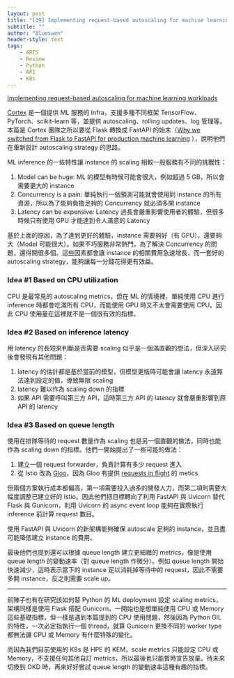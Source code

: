 ```yaml
---
layout: post
title: "[19] Implementing request-based autoscaling for machine learning workloads"
subtitle: ""
author: "Blueswen"
header-style: text
tags:
    - ARTS
    - Review
    - Python
    - API
    - K8s
---
```


[Implementing request-based autoscaling for machine learning workloads](https://towardsdatascience.com/implementing-request-based-autoscaling-for-machine-learning-workloads-feb41572956)

[Cortex](https://github.com/cortexlabs/cortex) 是一個提供 ML 服務的 Infra，支援多種不同框架 TensorFlow、PyTorch、scikit-learn 等，並提供 autoscaling、rolling updates、log 管理等。本篇是 Cortex 團隊之所以要從 Flask 轉換成 FastAPI 的始末（[Why we switched from Flask to FastAPI for production machine learning](https://towardsdatascience.com/why-we-switched-from-flask-to-fastapi-for-production-machine-learning-765aab9b3679) ），說明他們在重新設計 autoscaling strategy 的思路。

ML inference 的一些特性讓 instance 的 scaling 相較一般服務有不同的挑戰性：

1. Model can be huge: ML 的模型有時候可能會很大，例如超過 5 GB，所以會需要更大的 instance
2. Concurrency is a pain: 單純執行一個預測可能就會使用到 instance 的所有資源，所以為了能夠負擔足夠的 Concurrency 就必須多開 instance
3. Latency can be expensive: Latency 過長會嚴重影響使用者的體驗，但很多時候只有使用 GPU 才能達到令人滿意的 Latency

基於上面的原因，為了達到更好的體驗，instance 需要夠好（有 GPU），還要夠大（Model 可能很大）。如果不巧服務非常熱門，為了解決 Concurrency 的問題，還得開很多個。這些因素都會讓 instance 的相關費用急速增長，而一套好的 autoscaling strategy，能夠讓每一分錢花得更有效益。

### Idea #1 Based on CPU utilization

CPU 是最常見的 autoscaling metrics，但在 ML 的情境裡，單純使用 CPU 進行 inference 時都會吃滿所有 CPU，而能使用 GPU 時又不太會需要使用 CPU。因此 CPU 使用量在這裡就不是一個很有效的指標。

### Idea #2 Based on inference latency

用 latency 的長短來判斷是否需要 scaling 似乎是一個滿直觀的想法，但深入研究後會發現有其他問題：

1. latency 的估計都是基於當前的模型，但模型更版時可能會讓 latency 永遠無法達到設定的值，導致無限 scaling
2. latency 難以作為 scaling down 的指標
3. 如果 API 需要呼叫第三方 API，這時第三方 API 的 latency 就會嚴重影響到原 API 的 latency

### Idea #3 Based on queue length

使用在排隊等待的 request 數量作為 scaling 也是另一個直觀的做法，同時也能作為 scaling down 的指標。他們一開始提出了一些可能的做法：

1. 建立一個 request forwarder，負責計算有多少 request 進入
2. 從 Istio 改為 [Gloo](https://github.com/solo-io/gloo)，因為 Gloo 有提供 [requests in flight](https://docs.solo.io/gloo-edge/latest/guides/observability/prometheus/metrics/) 的 metics

但兩個方案執行成本都偏高，第一項需要投入過多的開發人力，而第二項則需要大幅度調整已建立好的 Istio。因此他們把目標轉向了利用 FastAPI 與 Uvicorn 替代 Flask 與 Gunicorn，利用 Uvicorn 的 async event loop 能夠在實際執行 inference 前計算 request 數目。

使用 FastAPI 與 Uvicorn 的新架構能夠確保 autoscale 足夠的 instance，並且盡可能降低建立 instance 的費用。

最後他們也提到還可以根據 queue length 建立更細緻的 metrics，像是使用 queue length 的變動速率（對 queue length 作微分）。例如 queue length 開始快速減少，這時表示當下的 instance 足以消耗掉等待中的 request，因此不需要多開 instance，反之則需要 scale up。

---

前陣子也有在研究該如何替 Python 的 ML deployment 設定 scaling metrics，架構同樣是使用 Flask 搭配 Gunicorn。一開始也是想單純使用 CPU 或 Memory 這些基礎指標，但一樣是遇到本篇提到的 CPU 使用問題，然後因為 Python GIL 的特性，一次必定指執行一個 thread，就算 Gunicorn 更換不同的 worker type 都無法讓 CPU 或 Memory 有什麼特殊的變化。

而因為我們目前使用的 K8s 是 HPE 的 KEM，scale metrics 只能設定 CPU 或 Memory，不支援任何其他自訂 metrics，所以最後也只能暫時宣告放棄。待未來切換到 OKD 時，再來好好嘗試 queue length 的變動速率這種有趣的指標。
